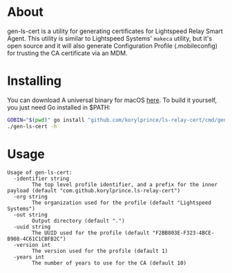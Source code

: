# About

gen-ls-cert is a utility for generating certificates for Lightspeed Relay Smart Agent. This utility is similar to Lightspeed Systems' `makeca` utility, but it's open source and it will also generate Configuration Profile (.mobileconfig) for trusting the CA certificate via an MDM.

# Installing

You can download A universal binary for macOS [here](https://github.com/korylprince/ls-relay-cert/releases/tag/v1.3.0). To build it yourself, you just need Go installed in $PATH:

```bash
GOBIN="$(pwd)" go install "github.com/korylprince/ls-relay-cert/cmd/gen-ls-cert@v1.3.0"
./gen-ls-cert -h
```

# Usage

```
Usage of gen-ls-cert:
  -identifier string
    	The top level profile identifier, and a prefix for the inner payload (default "com.github.korylprince.ls-relay-cert")
  -org string
    	The organization used for the profile (default "Lightspeed Systems")
  -out string
    	Output directory (default ".")
  -uuid string
    	The UUID used for the profile (default "F2BB803E-F323-4BCE-B908-4C61C1CBFB2C")
  -version int
    	The version used for the profile (default 1)
  -years int
    	The number of years to use for the CA (default 10)
```
